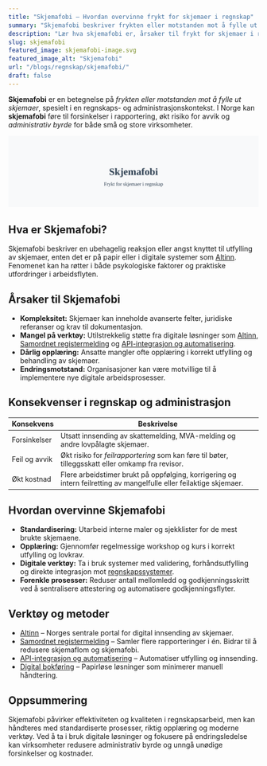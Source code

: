 ```yaml
---
title: "Skjemafobi – Hvordan overvinne frykt for skjemaer i regnskap"
summary: "Skjemafobi beskriver frykten eller motstanden mot å fylle ut skjemaer i regnskaps- og administrasjonsarbeid. Denne guiden forklarer årsaker, konsekvenser og gir praktiske tips og verktøy for å takle utfordringen."
description: "Lær hva skjemafobi er, årsaker til frykt for skjemaer i regnskap, konsekvenser og konkrete metoder for å overvinne skjemavelde og effektivisere rapportering."
slug: skjemafobi
featured_image: skjemafobi-image.svg
featured_image_alt: "Skjemafobi"
url: "/blogs/regnskap/skjemafobi/"
draft: false
---
```


**Skjemafobi** er en betegnelse på *frykten eller motstanden mot å fylle ut skjemaer*, spesielt i en regnskaps- og administrasjonskontekst. I Norge kan **skjemafobi** føre til forsinkelser i rapportering, økt risiko for avvik og *administrativ byrde* for både små og store virksomheter.

![Skjemafobi](skjemafobi-image.svg)

## Hva er Skjemafobi?

Skjemafobi beskriver en ubehagelig reaksjon eller angst knyttet til utfylling av skjemaer, enten det er på papir eller i digitale systemer som [Altinn](/blogs/regnskap/hva-er-altinn "Hva er Altinn? En Guide til Offentlige Digitale Skjematjenester"). Fenomenet kan ha røtter i både psykologiske faktorer og praktiske utfordringer i arbeidsflyten.

## Årsaker til Skjemafobi

* **Kompleksitet:** Skjemaer kan inneholde avanserte felter, juridiske referanser og krav til dokumentasjon.
* **Mangel på verktøy:** Utilstrekkelig støtte fra digitale løsninger som [Altinn](/blogs/regnskap/hva-er-altinn "Hva er Altinn? En Guide til Offentlige Digitale Skjematjenester"), [Samordnet registermelding](/blogs/regnskap/samordnet-registermelding "Samordnet registermelding – Effektivisering av skjemaer") og [API-integrasjon og automatisering](/blogs/regnskap/api-integrasjon-automatisering-regnskap "API-integrasjon og automatisering i regnskap – Reduser skjemaøkosfæren").
* **Dårlig opplæring:** Ansatte mangler ofte opplæring i korrekt utfylling og behandling av skjemaer.
* **Endringsmotstand:** Organisasjoner kan være motvillige til å implementere nye digitale arbeidsprosesser.

## Konsekvenser i regnskap og administrasjon

| Konsekvens    | Beskrivelse                                                                                                        |
|---------------|--------------------------------------------------------------------------------------------------------------------|
| Forsinkelser  | Utsatt innsending av skattemelding, MVA-melding og andre lovpålagte skjemaer.                                       |
| Feil og avvik | Økt risiko for *feilrapportering* som kan føre til bøter, tilleggsskatt eller omkamp fra revisor.                   |
| Økt kostnad   | Flere arbeidstimer brukt på oppfølging, korrigering og intern feilretting av mangelfulle eller feilaktige skjemaer. |

## Hvordan overvinne Skjemafobi

* **Standardisering:** Utarbeid interne maler og sjekklister for de mest brukte skjemaene.
* **Opplæring:** Gjennomfør regelmessige workshop og kurs i korrekt utfylling og lovkrav.
* **Digitale verktøy:** Ta i bruk systemer med validering, forhåndsutfylling og direkte integrasjon mot [regnskapssystemer](/blogs/regnskap/hva-er-erp-system "Hva er ERP-system? En Innføring i Regnskapsteknologi").
* **Forenkle prosesser:** Reduser antall mellomledd og godkjenningsskritt ved å sentralisere attestering og automatisere godkjenningsflyter.

## Verktøy og metoder

* [Altinn](/blogs/regnskap/hva-er-altinn "Hva er Altinn? En Guide til Offentlige Digitale Skjematjenester") – Norges sentrale portal for digital innsending av skjemaer.
* [Samordnet registermelding](/blogs/regnskap/samordnet-registermelding "Samordnet registermelding – Effektivisering av skjemaer") – Samler flere rapporteringer i én. Bidrar til å redusere skjemaflom og skjemafobi.
* [API-integrasjon og automatisering](/blogs/regnskap/api-integrasjon-automatisering-regnskap "API-integrasjon og automatisering i regnskap – Reduser skjemaøkosfæren") – Automatiser utfylling og innsending.
* [Digital bokføring](/blogs/regnskap/hva-er-bokforing "Hva er Bokføring? En Komplett Guide til Norsk Bokføringspraksis") – Papirløse løsninger som minimerer manuell håndtering.

## Oppsummering

Skjemafobi påvirker effektiviteten og kvaliteten i regnskapsarbeid, men kan håndteres med standardiserte prosesser, riktig opplæring og moderne verktøy. Ved å ta i bruk digitale løsninger og fokusere på endringsledelse kan virksomheter redusere administrativ byrde og unngå unødige forsinkelser og kostnader.
